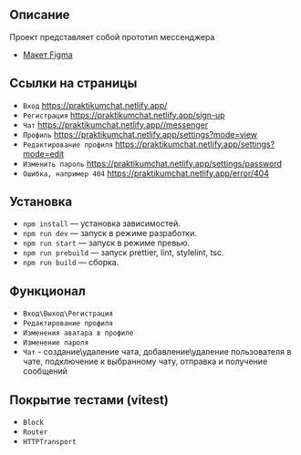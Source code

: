 ## Описание
Проект представляет собой прототип мессенджера

* [Макет Figma](https://www.figma.com/design/nhISu874piBLd0EJgbYMah/Praktikum-chat?node-id=0-1&t=g9Lfpw830gts4XWP-1)

## Ссылки на страницы
- `Вход` https://praktikumchat.netlify.app/
- `Регистрация` https://praktikumchat.netlify.app/sign-up
- `Чат` https://praktikumchat.netlify.app//messenger
- `Профиль` https://praktikumchat.netlify.app/settings?mode=view
- `Редактирование профиля` https://praktikumchat.netlify.app/settings?mode=edit
- `Изменить пароль` https://praktikumchat.netlify.app/settings/password
- `Ошибка, например 404` https://praktikumchat.netlify.app/error/404

## Установка
- `npm install` — установка зависимостей.
- `npm run dev` — запуск в режиме разработки.
- `npm run start` — запуск в режиме превью.
- `npm run prebuild` — запуск prettier, lint, stylelint, tsc.
- `npm run build` — сборка.

## Функционал
- `Вход\Выход\Регистрация` 
- `Редактирование профиля`
- `Изменения аватара в профиле`
- `Изменение пароля`
- `Чат` - создание\удаление чата, добавление\удаление пользователя в чате, подключение к выбранному чату, отправка и получение сообщений

## Покрытие тестами (vitest)
- `Block`
- `Router`
- `HTTPTransport`
